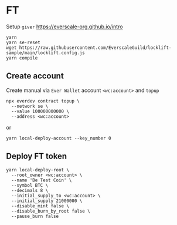 # FT

Setup `giver` https://everscale-org.github.io/intro

```shell
yarn
yarn se-reset
wget https://raw.githubusercontent.com/EverscaleGuild/locklift-sample/main/locklift.config.js
yarn compile
```

## Create account

Create manual via `Ever Wallet` account `<wc:account>` and `topup`
```shell
npx everdev contract topup \
  --network se \
  --value 100000000000 \
  --address <wc:account>
```

or

```shell
yarn local-deploy-account --key_number 0
```

## Deploy FT token

```shell
yarn local-deploy-root \
  --root_owner <wc:account> \
  --name 'Be Test Coin' \
  --symbol BTC \
  --decimals 8 \
  --initial_supply_to <wc:account> \
  --initial_supply 21000000 \ 
  --disable_mint false \
  --disable_burn_by_root false \
  --pause_burn false
```
